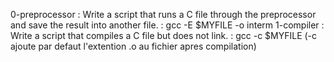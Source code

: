 0-preprocessor : Write a script that runs a C file through the preprocessor and save the result into another file. : gcc -E $MYFILE -o interm
1-compiler : Write a script that compiles a C file but does not link. : gcc -c $MYFILE (-c ajoute par defaut l'extention .o au fichier apres compilation)